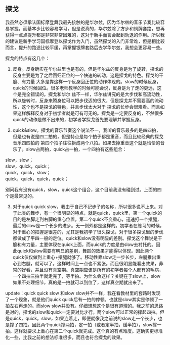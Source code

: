 ## 探戈
我虽然必须承认国标摩登舞我最先接触的是华尔兹，因为华尔兹的音乐节奏比较容易掌握，而基本步比较容易学习，但是说真的，华尔兹除了方步和铜牌套路，想再
获得一点点提升都是非常非常困难的，这对于新手而言会起到劝退的作用。所以我的建议是新手学习国标摩登以探戈作为入门，虽然探戈的入门非常难，但是相比较
而言，提升的路途比较平缓，再掌握银牌套路后去学华尔兹，我想会更容易一些。

探戈的特点有这几个：
1. 反身。反身确实在华尔兹里也是有的，但是华尔兹的反身是为了旋转，探戈的反身主要是为了之后回归正位的一个快速的转动，这是探戈的特色。探戈的干脆、有力量
大多是靠这样一个反身回正位的动作体现的。slow的时候反身，quick的时候回位。很多老师教学的时候可能会说，反身是为了走的更远，这个是完全错误的。探戈和华尔
兹不一样，华尔兹讲究的是大步伐和高流动性，所以旋转时，反身来腾身位可以把步伐迈的很大，但是探戈并不需要高的流动性，这个也不是探戈的特色，并且步伐太大对于
探戈的长步会很难看。而且如果这样解释反身对于初学者就是可有可无的。探戈是一定要反身的，不然很多quick的动作是做不出来的，初学者学探戈首先要理解并掌握反身。

2. quick&slow。探戈的音乐节奏这个说法不一，我听的音乐最多的是四四拍，但是也有说是四二拍的，但是特点是每个拍子都是重音，而且比较经典的探戈音乐四四拍的
第四个拍子往往拆成两个八拍。如果去掉重音这个就是恰恰的音乐了。slow占两拍，quick占一拍，一个四拍有这些组合：

slow，slow；  
slow，quick，quick；  
quick，quick，slow；  
quick，quick，quick，quick；  

别问我有没有quick，slow，quick这个组合，这个目前我没有碰到过。上面的四个是最常见的。

3. 对于quick quick slow，我由于自己不记步子的名称，所以很多说不上来。对于此类的舞步，有一个很明显的特点，就是quick，quick里，第一个quick的目的是左脚走到右脚的重心位置，第二个quick不变重心，迅速打一个摆腿，最后的slow是一个长步的进步。无一例外都是这样的。初学者在练习的时候，对于重心的把握是很差的，尤其是我初学了很久探戈，对于很多探戈里的步伐都做成了平四一般的走位。quick和slow没有明显的差别。探戈这个舞说是干脆和有力量，主要体现在quick上面，而quick的力度是由slow去衬托的。因此quick和slow需要有明显的差别，舞蹈的效果才能得以体现。因此两个quick仅仅做到上重心+摆腿就够了。移动性靠slow走一步长步，左腿推出重心到右腿，就可以了。这样时间上一点也不紧张。而且很明显能看出效果，非常的好看，并且没有真空期。真空期应该是所有的初学者每个人都有的毛病，一个四拍三拍半就走完了，等半拍。为什么会这样？关键在于slow上，slow如果不处理细节，真的是一拍就可以到位了，这样真空期就出来了。

update：quick quick slow 和slow slow并不一样，我在看教材里的套路时发现了一个现象，就是他们quick quick后有一拍的停顿。也就是slow其实是停顿了一拍左右再走的。而slow slow并没有。仔细想想这个是很有道理的。我之前的思路是对的，探戈的slow和quick一定要对比才行。两个slow可以正常的撑起四拍。但是quick，quick，slow，如果连着走，即便就像我之前说的slow走一个长步，也是撑了四拍。因此两个quick撑两拍，定一拍（或者定半拍，缓半拍），slow撑一拍。这样就要求上重心在第二个quick就完成。这个真的有点难度。这确实更标准化一些，比我之前的想法标准很多，而且也符合探戈的效果。







